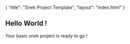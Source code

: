 {
"title": "Snek Project Template",
  "layout": "index.html"
}

## Hello World !
Your basic snek project is ready to go !
